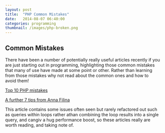 ```yaml
---
layout: post
title:  "PHP Common Mistakes"
date:   2014-08-07 06:40:00
categories: programming
thumbnail: /images/php-broken.png
---
```


## Common Mistakes

There have been a number of potentially really useful articles recently if you are just starting out in programming, 
highlighting those common mistakes that many of use have made at some point or other. Rather than learning from those 
mistakes why not read about the common ones and how to avoid them!

[Top 10 PHP mistakes](http://www.toptal.com/php/10-most-common-mistakes-php-programmers-make)

[A further 7 tips from Anna Filina](http://afilina.com/common-php-mistakes/)

This article contains some issues often seen but rarely refactored out such as queries within loops rather athan combining the loop results into a single query, and cangiv a hug performance boost, so these articles really are worth reading, and taking note of.
